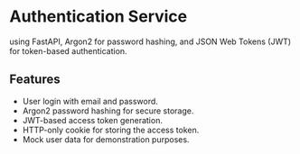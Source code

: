 # Authentication Service

using FastAPI, Argon2 for password hashing, and JSON Web Tokens (JWT) for token-based authentication.

## Features

- User login with email and password.
- Argon2 password hashing for secure storage.
- JWT-based access token generation.
- HTTP-only cookie for storing the access token.
- Mock user data for demonstration purposes.
